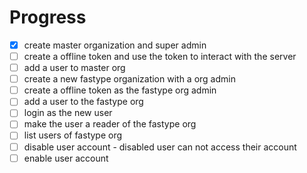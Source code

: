# Progress

- [x] create master organization and super admin
- [ ] create a offline token and use the token to interact with the server
- [ ] add a user to master org
- [ ] create a new fastype organization with a org admin
- [ ] create a offline token as the fastype org admin
- [ ] add a user to the fastype org
- [ ] login as the new user
- [ ] make the user a reader of the fastype org
- [ ] list users of fastype org
- [ ] disable user account - disabled user can not access their account
- [ ] enable user account
